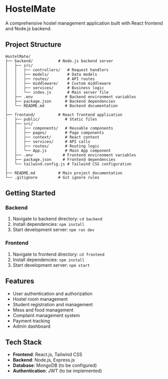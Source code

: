 # HostelMate

A comprehensive hostel management application built with React frontend and Node.js backend.

## Project Structure

```
HostelMate/
├── backend/           # Node.js backend server
│   ├── src/
│   │   ├── controllers/   # Request handlers
│   │   ├── models/        # Data models
│   │   ├── routes/        # API routes
│   │   ├── middleware/    # Custom middleware
│   │   ├── services/      # Business logic
│   │   └── index.js       # Main server file
│   ├── .env              # Backend environment variables
│   ├── package.json      # Backend dependencies
│   └── README.md         # Backend documentation
│
├── frontend/          # React frontend application
│   ├── public/           # Static files
│   ├── src/
│   │   ├── components/   # Reusable components
│   │   ├── pages/        # Page components
│   │   ├── context/      # React context
│   │   ├── services/     # API calls
│   │   ├── routes/       # Routing logic
│   │   └── App.js        # Main App component
│   ├── .env             # Frontend environment variables
│   ├── package.json     # Frontend dependencies
│   └── tailwind.config.js # Tailwind CSS configuration
│
├── README.md          # Main project documentation
└── .gitignore         # Git ignore rules
```

## Getting Started

### Backend
1. Navigate to backend directory: `cd backend`
2. Install dependencies: `npm install`
3. Start development server: `npm run dev`

### Frontend
1. Navigate to frontend directory: `cd frontend`
2. Install dependencies: `npm install`
3. Start development server: `npm start`

## Features

- User authentication and authorization
- Hostel room management
- Student registration and management
- Mess and food management
- Complaint management system
- Payment tracking
- Admin dashboard

## Tech Stack

- **Frontend**: React.js, Tailwind CSS
- **Backend**: Node.js, Express.js
- **Database**: MongoDB (to be configured)
- **Authentication**: JWT (to be implemented)
